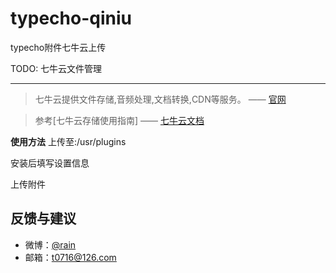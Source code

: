 # typecho-qiniu
typecho附件七牛云上传

TODO:
七牛云文件管理
******

>七牛云提供文件存储,音频处理,文档转换,CDN等服务。    —— [官网](https://www.qiniu.com)

> 参考[七牛云存储使用指南]    —— [七牛云文档](http://developer.qiniu.com/) 

**使用方法**
上传至:/usr/plugins

安装后填写设置信息

上传附件


## 反馈与建议
- 微博：[@rain](http://weibo.com/u/771772666)
- 邮箱：<t0716@126.com>